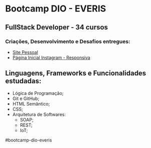# Bootcamp DIO - EVERIS

## FullStack Developer  - 34 cursos



### Criações, Desenvolvimento e Desafios entregues:



- [Site Pessoal](https://bit.ly/3a559ky/"Title")
- [Página Inicial Instagram - Responsiva](https://bit.ly/2NI4IFn/"Title")





## Linguagens, Frameworks e Funcionalidades estudadas:



- Lógica de Programação;
- Git e GitHub;
- HTML Semântico;
- CSS;
- Arquitetura de Softwares:
  - SOAP;
  - REST;
  - IoT;



#bootcamp-dio-everis
